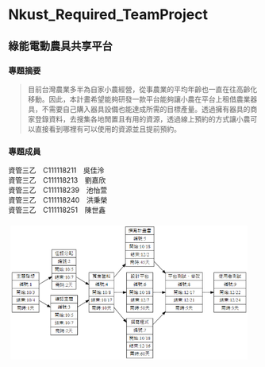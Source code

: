# Nkust_Required_TeamProject
## 綠能電動農具共享平台

### 專題摘要
> 目前台灣農業多半為自家小農經營，從事農業的平均年齡也一直在往高齡化移動。因此，本計畫希望能夠研發一款平台能夠讓小農在平台上租借農業器具，不需要自己購入器具設備也能達成所需的目標產量。透過擁有器具的商家登錄資料，去搜集各地閒置且有用的資源，透過線上預約的方式讓小農可以直接看到哪裡有可以使用的資源並且提前預約。 

### 專題成員
資管三乙　C111118211　吳佳泠  
資管三乙　C111118213　劉嘉欣  
資管三乙　C111118239　池怡萱  
資管三乙　C111118240　洪秉榮  
資管三乙　C111118251　陳世鑫
![PERT](/pic/PERT.png "PERT")
